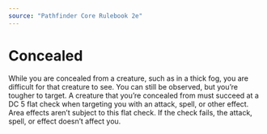 ```yaml
---
source: "Pathfinder Core Rulebook 2e"
---
```

# Concealed

While you are concealed from a creature, such as in a thick fog, you are difficult for that creature to see. You can still be observed, but you’re tougher to target. A creature that you’re concealed from must succeed at a DC 5 flat check when targeting you with an attack, spell, or other effect. Area effects aren’t subject to this flat check. If the check fails, the attack, spell, or effect doesn’t affect you.